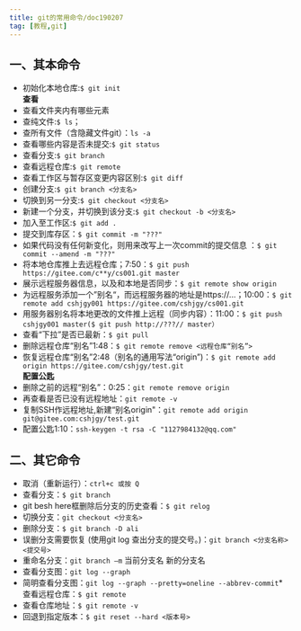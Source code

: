 ```yaml
---
title: git的常用命令/doc190207
tag: [教程,git]
---
```


## 一、其本命令  

* 初始化本地仓库:`$ git init`  
**查看**  
* 查看文件夹内有哪些元素      
 * 查纯文件:`$ ls`；  
 * 查所有文件（含隐藏文件git）：`ls -a`  
* 查看哪些内容是否未提交:`$ git status`  
* 查看分支:`$ git branch`  
* 查看远程仓库:`$ git remote`  
* 查看工作区与暂存区变更内容区别:`$ git diff`
* 创建分支:`$ git branch <分支名>`  
* 切换到另一分支:`$ git checkout <分支名>`  
* 新建一个分支，并切换到该分支:`$ git checkout -b <分支名>`
* 加入至工作区:`$ git add .`
* 提交到库存区：`$ git commit -m "???"`
* 如果代码没有任何新变化，则用来改写上一次commit的提交信息 ：`$ git commit --amend -m "???"`     
* 将本地仓库推上去远程仓库；7:50：`$ git push https://gitee.com/c**y/cs001.git master`  
* 展示远程服务器信息，以及和本地是否同步：`$ git remote show origin`
* 为远程服务添加一个”别名“，而远程服务器的地址是https://...；10:00：`$ git remote add cshjgy001 https://gitee.com/cshjgy/cs001.git`   
* 用服务器别名将本地更改的文件推上远程（同步内容）：11:00：`$ git push cshjgy001 master($ git push http://???// master）`    
* 查看“下拉”是否已最新：`$ git pull`  
* 删除远程仓库“别名”1:48：`$ git remote remove <远程仓库“别名”>`  
* 恢复远程仓库“别名”2:48（别名的通用写法“origin”)：`$ git remote add origin https://gitee.com/cshjgy/test.git`  
**配置公匙**  
* 删除之前的远程“别名”：0:25：`git remote remove origin`  
* 再查看是否已没有远程地址：`git remote -v`  
* 复制SSH作远程地址,新建“别名origin"：`git remote add origin git@gitee.com:cshjgy/test.git`  
* 配置公匙1:10：`ssh-keygen -t rsa -C "1127984132@qq.com"`

## 二、其它命令 

* 取消（重新运行）：`ctrl+c 或按 Q`  
* 查看分支：`$ git branch`  
* git besh here框删除后分支的历史查看：`$ git relog`  
* 切换分支：`git checkout <分支名>`  
* 删除分支：`$ git branch -D ali`  
* 误删分支需要恢复 (使用git log 查出分支的提交号。)：`git branch <分支名称> <提交号>`  
* 重命名分支：`git branch –m` 当前分支名 新的分支名  
* 查看分支图：`git log --graph`  
* 简明查看分支图：`git log --graph --pretty=oneline --abbrev-commit`* 查看远程仓库：`$ git remote`  
* 查看仓库地址：`$ git remote -v`  
* 回退到指定版本：`$ git reset --hard <版本号>`  
